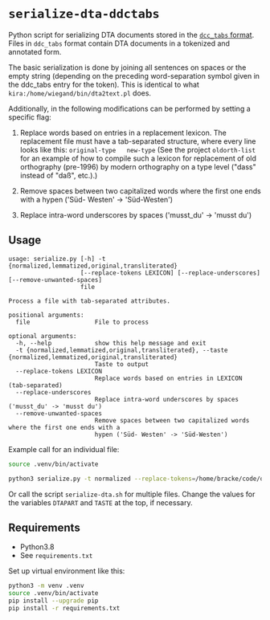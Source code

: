 # `serialize-dta-ddctabs`

Python script for serializing DTA documents stored in the [`dcc_tabs`
format](https://kaskade.dwds.de/~moocow/software/ddc/ddc_tabs.html). Files in
`ddc_tabs` format contain DTA documents in a tokenized and annotated form.

The basic serialization is done by joining all sentences on spaces or the empty
string (depending on the preceding word-separation symbol given in the ddc_tabs
entry for the token). This is identical to what
`kira:/home/wiegand/bin/dta2text.pl` does. 

Additionally, in the following modifications can be performed by setting a specific flag:

1. Replace words based on entries in a replacement lexicon. The replacement file
  must have a tab-separated structure, where every line looks like this:
  `original-type   new-type` (See the project `oldorth-list` for an example of
  how to compile such a lexicon for replacement of old orthography (pre-1996) by
  modern orthography on a type level ("dass" instead of "daß", etc.).)

2. Remove spaces between two capitalized words where the first one ends with a
  hypen ('Süd- Westen' -> 'Süd-Westen') 

3. Replace intra-word underscores by spaces ('musst_du' -> 'musst du')


## Usage

```
usage: serialize.py [-h] -t {normalized,lemmatized,original,transliterated}
                    [--replace-tokens LEXICON] [--replace-underscores] [--remove-unwanted-spaces]
                    file

Process a file with tab-separated attributes.

positional arguments:
  file                  File to process

optional arguments:
  -h, --help            show this help message and exit
  -t {normalized,lemmatized,original,transliterated}, --taste {normalized,lemmatized,original,transliterated}
                        Taste to output
  --replace-tokens LEXICON
                        Replace words based on entries in LEXICON (tab-separated)
  --replace-underscores
                        Replace intra-word underscores by spaces ('musst_du' -> 'musst du')
  --remove-unwanted-spaces
                        Remove spaces between two capitalized words where the first one ends with a
                        hypen ('Süd- Westen' -> 'Süd-Westen')

```

Example call for an individual file:

```bash
source .venv/bin/activate

python3 serialize.py -t normalized --replace-tokens=/home/bracke/code/oldorth-list/out/dta-replacements.txt --remove-unwanted-spaces --replace-underscores /home/bracke/data/dta/ddc_tabs/dtak/corpus-tabs.d/birken_gespraechspiel_1665.TEI-P5.tabs > birken_gespraechspiel_1665.norm.txt
```

Or call the script `serialize-dta.sh` for multiple files. Change the values for
the variables `DTAPART` and `TASTE` at the top, if necessary.



## Requirements

* Python3.8
* See `requirements.txt`

Set up virtual environment like this:

```bash
python3 -m venv .venv
source .venv/bin/activate
pip install --upgrade pip
pip install -r requirements.txt
```

